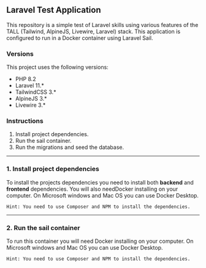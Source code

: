 

## Laravel Test Application

This repository is a simple test of Laravel skills using various features of the TALL (Tailwind, AlpineJS, Livewire, Laravel) stack.  This application is configured to run in a Docker container using Laravel Sail.

### Versions
This project uses the following versions:

- PHP 8.2
- Laravel 11.*
- TailwindCSS 3.*
- AlpineJS 3.*
- Livewire 3.*

### Instructions

1. Install project dependencies.
2. Run the sail container.
3. Run the migrations and seed the database.
 
---

### 1. Install project dependencies

To install the projects dependencies you need to install both **backend** and **frontend** dependencies. You will also needDocker installing on your computer. On Microsoft windows and Mac OS you can use Docker Desktop.

```Hint: You need to use Composer and NPM to install the dependencies.```

---


### 2. Run the sail container

To run this container you will need Docker installing on your computer. On Microsoft windows and Mac OS you can use Docker Desktop. 

```Hint: You need to use Composer and NPM to install the dependencies.```
